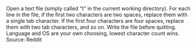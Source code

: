 Open a text file (simply called "t" in the current working directory). For each line in the file, if the first two characters are two spaces, replace them with a single tab character. If the first four characters are four spaces, replace them with two tab characters, and so on. Write the file before quitting.
Language and OS are your own choosing, lowest character count wins.
Source: Reddit